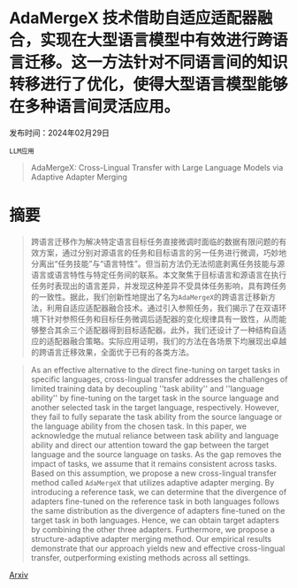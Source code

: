 # AdaMergeX 技术借助自适应适配器融合，实现在大型语言模型中有效进行跨语言迁移。这一方法针对不同语言间的知识转移进行了优化，使得大型语言模型能够在多种语言间灵活应用。

发布时间：2024年02月29日

`LLM应用`

> AdaMergeX: Cross-Lingual Transfer with Large Language Models via Adaptive Adapter Merging

# 摘要

> 跨语言迁移作为解决特定语言目标任务直接微调时面临的数据有限问题的有效方案，通过分别对源语言的任务和目标语言的另一任务进行微调，巧妙地分离出“任务技能”与“语言特性”。但当前方法仍无法彻底剥离任务技能与源语言或语言特性与特定任务间的联系。本文聚焦于目标语言和源语言在执行任务时表现出的语言差异，并发现这种差异不受具体任务影响，具有跨任务的一致性。据此，我们创新性地提出了名为$\texttt{AdaMergeX}$的跨语言迁移新方法，利用自适应适配器融合技术。通过引入参照任务，我们揭示了在双语环境下针对参照任务和目标任务微调后适配器的变化规律具有一致性，从而能够整合其余三个适配器得到目标适配器。此外，我们还设计了一种结构自适应的适配器融合策略。实际应用证明，我们的方法在各场景下均展现出卓越的跨语言迁移效果，全面优于已有的各类方法。

> As an effective alternative to the direct fine-tuning on target tasks in specific languages, cross-lingual transfer addresses the challenges of limited training data by decoupling ''task ability'' and ''language ability'' by fine-tuning on the target task in the source language and another selected task in the target language, respectively. However, they fail to fully separate the task ability from the source language or the language ability from the chosen task. In this paper, we acknowledge the mutual reliance between task ability and language ability and direct our attention toward the gap between the target language and the source language on tasks. As the gap removes the impact of tasks, we assume that it remains consistent across tasks. Based on this assumption, we propose a new cross-lingual transfer method called $\texttt{AdaMergeX}$ that utilizes adaptive adapter merging. By introducing a reference task, we can determine that the divergence of adapters fine-tuned on the reference task in both languages follows the same distribution as the divergence of adapters fine-tuned on the target task in both languages. Hence, we can obtain target adapters by combining the other three adapters. Furthermore, we propose a structure-adaptive adapter merging method. Our empirical results demonstrate that our approach yields new and effective cross-lingual transfer, outperforming existing methods across all settings.

[Arxiv](https://arxiv.org/abs/2402.18913)